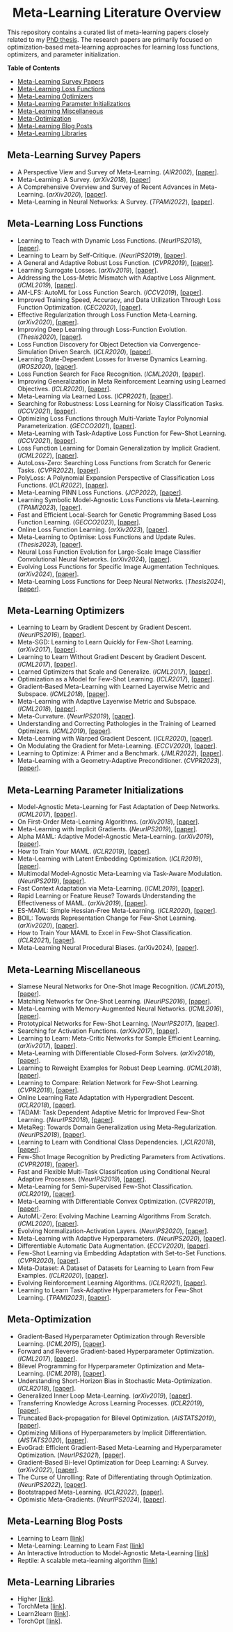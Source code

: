 <h1 align="center">
Meta-Learning Literature Overview 
</h1>

This repository contains a curated list of meta-learning papers closely related to my [PhD thesis](https://arxiv.org/abs/2406.09713). The research papers are primarily focused on optimization-based meta-learning approaches for learning loss functions, optimizers, and parameter initialization.

**Table of Contents**

- [Meta-Learning Survey Papers](#meta-learning-survey-papers)
- [Meta-Learning Loss Functions](#meta-learning-loss-functions)
- [Meta-Learning Optimizers](#meta-learning-optimizers)
- [Meta-Learning Parameter Initializations](#meta-learning-parameter-initializations)
- [Meta-Learning Miscellaneous](#meta-learning-miscellaneous)
- [Meta-Optimization](#meta-optimization)
- [Meta-Learning Blog Posts](#meta-learning-blog-posts)
- [Meta-Learning Libraries](#meta-learning-libraries)

## Meta-Learning Survey Papers

- A Perspective View and Survey of Meta-Learning. (_AIR2002_), [[paper](https://axon.cs.byu.edu/Dan/678/papers/Meta/Vilalta.pdf)].
- Meta-Learning: A Survey. (_arXiv2018_), [[paper](https://arxiv.org/abs/1810.03548)]
- A Comprehensive Overview and Survey of Recent Advances in Meta-Learning. (_arXiv2020_), [[paper](https://arxiv.org/abs/2004.11149)].
- Meta-Learning in Neural Networks: A Survey. (_TPAMI2022_), [[paper](https://arxiv.org/abs/2004.05439)].

## Meta-Learning Loss Functions

- Learning to Teach with Dynamic Loss Functions. (_NeurIPS2018_), [[paper](https://arxiv.org/abs/1810.12081)].
- Learning to Learn by Self-Critique. (_NeurIPS2019_), [[paper](https://arxiv.org/abs/1905.10295)].
- A General and Adaptive Robust Loss Function. (_CVPR2019_), [[paper](https://arxiv.org/abs/1701.03077)].
- Learning Surrogate Losses. (_arXiv2019_), [[paper](https://arxiv.org/abs/1905.10108)].
- Addressing the Loss-Metric Mismatch with Adaptive Loss Alignment. (_ICML2019_), [[paper](https://arxiv.org/abs/1905.05895)].
- AM-LFS: AutoML for Loss Function Search. (_ICCV2019_), [[paper](https://arxiv.org/abs/1905.07375)].
- Improved Training Speed, Accuracy, and Data Utilization Through Loss Function Optimization. (_CEC2020_), [[paper](https://arxiv.org/abs/1905.11528)].
- Effective Regularization through Loss Function Meta-Learning. (_arXiv2020_), [[paper](https://arxiv.org/abs/2010.00788)].
- Improving Deep Learning through Loss-Function Evolution. (_Thesis2020_), [[paper](https://www.cs.utexas.edu/~ai-lab/?gonzalez:diss20)].
- Loss Function Discovery for Object Detection via Convergence-Simulation Driven Search. (_ICLR2020_), [[paper](https://arxiv.org/abs/2102.04700)].
- Learning State-Dependent Losses for Inverse Dynamics Learning. (_IROS2020_), [[paper](https://arxiv.org/abs/2003.04947)].
- Loss Function Search for Face Recognition. (_ICML2020_), [[paper](https://arxiv.org/abs/2007.06542)].
- Improving Generalization in Meta Reinforcement Learning using Learned Objectives. (_ICLR2020_), [[paper](https://arxiv.org/abs/1910.04098)].
- Meta-Learning via Learned Loss. (_ICPR2021_), [[paper](https://arxiv.org/abs/1906.05374)].
- Searching for Robustness: Loss Learning for Noisy Classification Tasks. (_ICCV2021_), [[paper](https://arxiv.org/abs/2103.00243)].
- Optimizing Loss Functions through Multi-Variate Taylor Polynomial Parameterization. (_GECCO2021_), [[paper](https://arxiv.org/abs/2002.00059)].
- Meta-Learning with Task-Adaptive Loss Function for Few-Shot Learning. (_ICCV2021_), [[paper](https://arxiv.org/abs/2110.03909)].
- Loss Function Learning for Domain Generalization by Implicit Gradient. (_ICML2022_), [[paper](https://proceedings.mlr.press/v162/gao22b/gao22b.pdf)].
- AutoLoss-Zero: Searching Loss Functions from Scratch for Generic Tasks. (_CVPR2022_), [[paper](https://arxiv.org/abs/2103.14026)].
- PolyLoss: A Polynomial Expansion Perspective of Classification Loss Functions. (_ICLR2022_), [[paper](https://arxiv.org/abs/2204.12511)].
- Meta-Learning PINN Loss Functions. (_JCP2022_), [[paper](https://arxiv.org/abs/2107.05544)].
- Learning Symbolic Model-Agnostic Loss Functions via Meta-Learning. (_TPAMI2023_), [[paper](https://arxiv.org/abs/2209.08907)].
- Fast and Efficient Local-Search for Genetic Programming Based Loss Function Learning. (_GECCO2023_), [[paper](https://arxiv.org/abs/2403.00865)].
- Online Loss Function Learning. (_arXiv2023_), [[paper](https://arxiv.org/abs/2301.13247)].
- Meta-Learning to Optimise: Loss Functions and Update Rules. (_Thesis2023_), [[paper](https://era.ed.ac.uk/handle/1842/39821)].
- Neural Loss Function Evolution for Large-Scale Image Classifier Convolutional Neural Networks. (_arXiv2024_), [[paper](https://arxiv.org/abs/2403.08793)].
- Evolving Loss Functions for Specific Image Augmentation Techniques. (_arXiv2024_), [[paper](https://arxiv.org/abs/2404.06633)].
- Meta-Learning Loss Functions for Deep Neural Networks. (_Thesis2024_), [[paper](https://arxiv.org/abs/2406.09713)].

## Meta-Learning Optimizers

- Learning to Learn by Gradient Descent by Gradient Descent. (_NeurIPS2016_), [[paper](https://arxiv.org/abs/1606.04474)].
- Meta-SGD: Learning to Learn Quickly for Few-Shot Learning. (_arXiv2017_), [[paper](https://arxiv.org/abs/1707.09835)].
- Learning to Learn Without Gradient Descent by Gradient Descent. (_ICML2017_), [[paper](https://arxiv.org/abs/1611.03824)].
- Learned Optimizers that Scale and Generalize. (_ICML2017_), [[paper](https://arxiv.org/abs/1703.04813)].
- Optimization as a Model for Few-Shot Learning. (_ICLR2017_), [[paper](https://openreview.net/pdf?id=rJY0-Kcll)].
- Gradient-Based Meta-Learning with Learned Layerwise Metric and Subspace. (_ICML2018_), [[paper](https://arxiv.org/abs/1801.05558)].
- Meta-Learning with Adaptive Layerwise Metric and Subspace. (_ICML2018_), [[paper](https://arxiv.org/abs/1801.05558)].
- Meta-Curvature. (_NeurIPS2019_), [[paper](https://arxiv.org/abs/1902.03356)].
- Understanding and Correcting Pathologies in the Training of Learned Optimizers. (_ICML2019_), [[paper](https://arxiv.org/abs/1810.10180)].
- Meta-Learning with Warped Gradient Descent. (_ICLR2020_), [[paper](https://arxiv.org/abs/1909.00025)].
- On Modulating the Gradient for Meta-Learning. (_ECCV2020_), [[paper](https://www.ecva.net/papers/eccv_2020/papers_ECCV/papers/123530545.pdf)].
- Learning to Optimize: A Primer and a Benchmark. (_JMLR2022_), [[paper](https://arxiv.org/abs/2103.12828)].
- Meta-Learning with a Geometry-Adaptive Preconditioner. (_CVPR2023_), [[paper](https://arxiv.org/abs/2304.01552)].

## Meta-Learning Parameter Initializations

- Model-Agnostic Meta-Learning for Fast Adaptation of Deep Networks. (_ICML2017_), [[paper](https://arxiv.org/abs/1703.03400)].
- On First-Order Meta-Learning Algorithms. (_arXiv2018_), [[paper](https://arxiv.org/abs/1803.02999)].
- Meta-Learning with Implicit Gradients. (_NeurIPS2019_), [[paper](https://arxiv.org/abs/1909.04630)].
- Alpha MAML: Adaptive Model-Agnostic Meta-Learning. (_arXiv2019_), [[paper](https://arxiv.org/abs/1905.07435)].
- How to Train Your MAML. (_ICLR2019_), [[paper](https://arxiv.org/abs/1810.09502)].
- Meta-Learning with Latent Embedding Optimization. (_ICLR2019_), [[paper](https://arxiv.org/abs/1807.05960)].
- Multimodal Model-Agnostic Meta-Learning via Task-Aware Modulation. (_NeurIPS2019_), [[paper](https://arxiv.org/abs/1910.13616)].
- Fast Context Adaptation via Meta-Learning. (_ICML2019_), [[paper](https://arxiv.org/abs/1810.03642)].
- Rapid Learning or Feature Reuse? Towards Understanding the Effectiveness of MAML. (_arXiv2019_), [[paper](https://arxiv.org/abs/1909.09157)].
- ES-MAML: Simple Hessian-Free Meta-Learning. (_ICLR2020_), [[paper](https://arxiv.org/abs/1910.01215)].
- BOIL: Towards Representation Change for Few-Shot Learning. (_arXiv2020_), [[paper](https://arxiv.org/abs/2008.08882)].
- How to Train Your MAML to Excel in Few-Shot Classification. (_ICLR2021_), [[paper](https://arxiv.org/abs/2106.16245)].
- Meta-Learning Neural Procedural Biases. (arXiv2024), [[paper](https://arxiv.org/abs/2406.07983)].

## Meta-Learning Miscellaneous

- Siamese Neural Networks for One-Shot Image Recognition. (_ICML2015_), [[paper](https://www.cs.cmu.edu/~rsalakhu/papers/oneshot1.pdf)].
- Matching Networks for One-Shot Learning. (_NeurIPS2016_), [[paper](https://arxiv.org/abs/1606.04080)].
- Meta-Learning with Memory-Augmented Neural Networks. (_ICML2016_), [[paper](https://proceedings.mlr.press/v48/santoro16.pdf)].
- Prototypical Networks for Few-Shot Learning. (_NeurIPS2017_), [[paper](https://arxiv.org/abs/1703.05175)].
- Searching for Activation Functions. (_arXiv2017_), [[paper](https://arxiv.org/abs/1710.05941)].
- Learning to Learn: Meta-Critic Networks for Sample Efficient Learning. (_arXiv2017_), [[paper](https://arxiv.org/abs/1706.09529)].
- Meta-Learning with Differentiable Closed-Form Solvers. (_arXiv2018_), [[paper](https://arxiv.org/abs/1805.08136)].
- Learning to Reweight Examples for Robust Deep Learning. (_ICML2018_), [[paper](https://arxiv.org/abs/1803.09050)].
- Learning to Compare: Relation Network for Few-Shot Learning. (_CVPR2018_), [[paper](https://arxiv.org/abs/1711.06025)].
- Online Learning Rate Adaptation with Hypergradient Descent. (_ICLR2018_), [[paper](https://arxiv.org/abs/1703.04782)].
- TADAM: Task Dependent Adaptive Metric for Improved Few-Shot Learning. (_NeurIPS2018_), [[paper](https://arxiv.org/abs/1805.10123)].
- MetaReg: Towards Domain Generalization using Meta-Regularization. (_NeurIPS2018_), [[paper](https://papers.nips.cc/paper_files/paper/2018/hash/647bba344396e7c8170902bcf2e15551-Abstract.html)].
- Learning to Learn with Conditional Class Dependencies. (,_ICLR2018_), [[paper](https://openreview.net/forum?id=BJfOXnActQ)].
- Few-Shot Image Recognition by Predicting Parameters from Activations. (_CVPR2018_), [[paper](https://arxiv.org/abs/1706.03466)].
- Fast and Flexible Multi-Task Classification using Conditional Neural Adaptive Processes. (_NeurIPS2019_), [[paper](https://arxiv.org/abs/1906.07697)].
- Meta-Learning for Semi-Supervised Few-Shot Classification. (_ICLR2019_), [[paper](https://arxiv.org/abs/1803.00676)].
- Meta-Learning with Differentiable Convex Optimization. (_CVPR2019_), [[paper](https://arxiv.org/abs/1904.03758)].
- AutoML-Zero: Evolving Machine Learning Algorithms From Scratch. (_ICML2020_), [[paper](https://arxiv.org/abs/2003.03384)].
- Evolving Normalization-Activation Layers. (_NeurIPS2020_), [[paper](https://arxiv.org/abs/2004.02967)].
- Meta-Learning with Adaptive Hyperparameters. (_NeurIPS2020_), [[paper](https://arxiv.org/abs/2011.00209)].
- Differentiable Automatic Data Augmentation. (_ECCV2020_), [[paper](https://arxiv.org/abs/2003.03780)].
- Few-Shot Learning via Embedding Adaptation with Set-to-Set Functions. (_CVPR2020_), [[paper](https://arxiv.org/abs/1812.03664)].
- Meta-Dataset: A Dataset of Datasets for Learning to Learn from Few Examples. (_ICLR2020_), [[paper](https://arxiv.org/abs/1903.03096)].
- Evolving Reinforcement Learning Algorithms. (_ICLR2021_), [[paper](https://arxiv.org/abs/2101.03958)].
- Learning to Learn Task-Adaptive Hyperparameters for Few-Shot Learning. (_TPAMI2023_), [[paper](https://ieeexplore.ieee.org/abstract/document/10080995)].

## Meta-Optimization

- Gradient-Based Hyperparameter Optimization through Reversible Learning. (_ICML2015_), [[paper](https://arxiv.org/abs/1502.03492)].
- Forward and Reverse Gradient-based Hyperparameter Optimization. (_ICML2017_), [[paper](https://arxiv.org/abs/1703.01785)].
- Bilevel Programming for Hyperparameter Optimization and Meta-Learning. (_ICML2018_), [[paper](https://arxiv.org/abs/1806.04910)].
- Understanding Short-Horizon Bias in Stochastic Meta-Optimization. (_ICLR2018_), [[paper](https://arxiv.org/abs/1803.02021)].
- Generalized Inner Loop Meta-Learning. (_arXiv2019_), [[paper](https://arxiv.org/abs/1910.01727)].
- Transferring Knowledge Across Learning Processes. (_ICLR2019_), [[paper](https://arxiv.org/abs/1812.01054)].
- Truncated Back-propagation for Bilevel Optimization. (_AISTATS2019_), [[paper](https://arxiv.org/abs/1810.10667)].
- Optimizing Millions of Hyperparameters by Implicit Differentiation. (_AISTATS2020_), [[paper](https://arxiv.org/abs/1911.02590)].
- EvoGrad: Efficient Gradient-Based Meta-Learning and Hyperparameter Optimization. (_NeurIPS2021_), [[paper](https://arxiv.org/abs/2106.10575)].
- Gradient-Based Bi-level Optimization for Deep Learning: A Survey. (_arXiv2022_), [[paper](https://arxiv.org/abs/2207.11719)].
- The Curse of Unrolling: Rate of Differentiating through Optimization. (_NeurIPS2022_), [[paper](https://arxiv.org/abs/2209.13271)].
- Bootstrapped Meta-Learning. (_ICLR2022_), [[paper](https://arxiv.org/abs/2109.04504)].
- Optimistic Meta-Gradients. (_NeurIPS2024_), [[paper](https://arxiv.org/abs/2301.03236)].

## Meta-Learning Blog Posts

- Learning to Learn [[link](https://bair.berkeley.edu/blog/2017/07/18/learning-to-learn/)]
- Meta-Learning: Learning to Learn Fast [[link](https://lilianweng.github.io/posts/2018-11-30-meta-learning/)]
- An Interactive Introduction to Model-Agnostic Meta-Learning [[link](https://interactive-maml.github.io)]
- Reptile: A scalable meta-learning algorithm [[link](https://openai.com/index/reptile/)]

## Meta-Learning Libraries

- Higher [[link](https://github.com/facebookresearch/higher)].
- TorchMeta [[link](https://github.com/tristandeleu/pytorch-meta)].
- Learn2learn [[link](https://github.com/learnables/learn2learn)].
- TorchOpt [[link](https://github.com/metaopt/torchopt)].
